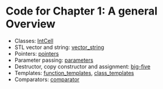 # Code for Chapter 1: A general Overview


* Classes: [IntCell](IntCell)
* STL vector and string: [vector_string](vector_string)
* Pointers: [pointers](pointers)
* Parameter passing: [parameters](parameters)
* Destructor, copy constructor and assignment: [big-five](big-five)
* Templates: [function_templates](function_templates), [class_templates](class_templates)
* Comparators: [comparator](comparator)
